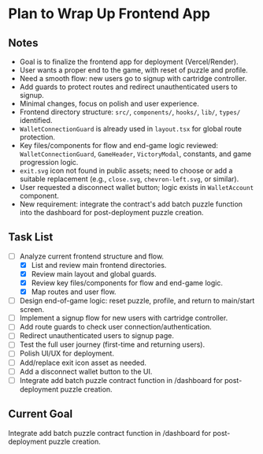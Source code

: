 # Plan to Wrap Up Frontend App

## Notes
- Goal is to finalize the frontend app for deployment (Vercel/Render).
- User wants a proper end to the game, with reset of puzzle and profile.
- Need a smooth flow: new users go to signup with cartridge controller.
- Add guards to protect routes and redirect unauthenticated users to signup.
- Minimal changes, focus on polish and user experience.
- Frontend directory structure: `src/`, `components/`, `hooks/`, `lib/`, `types/` identified.
- `WalletConnectionGuard` is already used in `layout.tsx` for global route protection.
- Key files/components for flow and end-game logic reviewed: `WalletConnectionGuard`, `GameHeader`, `VictoryModal`, constants, and game progression logic.
- `exit.svg` icon not found in public assets; need to choose or add a suitable replacement (e.g., `close.svg`, `chevron-left.svg`, or similar).
- User requested a disconnect wallet button; logic exists in `WalletAccount` component.
- New requirement: integrate the contract's add batch puzzle function into the dashboard for post-deployment puzzle creation.

## Task List
- [ ] Analyze current frontend structure and flow.
  - [x] List and review main frontend directories.
  - [x] Review main layout and global guards.
  - [x] Review key files/components for flow and end-game logic.
  - [x] Map routes and user flow.
- [ ] Design end-of-game logic: reset puzzle, profile, and return to main/start screen.
- [ ] Implement a signup flow for new users with cartridge controller.
- [ ] Add route guards to check user connection/authentication.
- [ ] Redirect unauthenticated users to signup page.
- [ ] Test the full user journey (first-time and returning users).
- [ ] Polish UI/UX for deployment.
- [ ] Add/replace exit icon asset as needed.
- [ ] Add a disconnect wallet button to the UI.
- [ ] Integrate add batch puzzle contract function in /dashboard for post-deployment puzzle creation.

## Current Goal
Integrate add batch puzzle contract function in /dashboard for post-deployment puzzle creation.